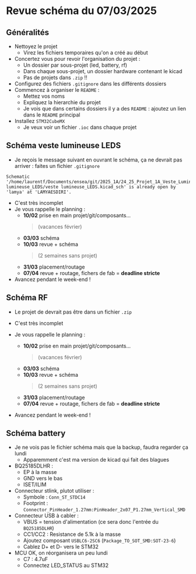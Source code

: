 # Revue schéma du 07/03/2025

## Généralités

* Nettoyez le projet
    * Virez les fichiers temporaires qu'on a créé au début
* Concertez vous pour revoir l'organisation du projet :
    * Un dossier par sous-projet (led, battery, rf)
    * Dans chaque sous-projet, un dossier hardware contenant le kicad
    * Pas de projets dans ```.zip``` !!
* Configurez des fichiers ```.gitignore``` dans les différents dossiers
* Commencez à organiser le ```README``` :
    * Mettez vos noms
    * Expliquez la hierarchie du projet
    * Je vois que dans certains dossiers il y a des ```README``` : ajoutez un lien dans le ```README``` principal
* Installez ```STM32CubeMX```
    * Je veux voir un fichier ```.ioc``` dans chaque projet

## Schéma veste lumineuse LEDS

* Je reçois le message suivant en ouvrant le schéma, ça ne devrait pas arriver : faites un fichier ```.gitignore```

```
Schematic '/home/laurentf/Documents/ensea/git/2025_1A/24_25_Projet_1A_Veste_Lumineuse/LED/veste lumineuse_LEDS/veste lumineuse_LEDS.kicad_sch' is already open by 'lamya' at 'LAMYAESDIRI'.
```

* C'est très incomplet
* Je vous rappelle le planning :
    * **10/02** prise en main projet/git/composants...
        > (vacances février)
    * **03/03** schéma
    * **10/03** revue + schéma
        > (2 semaines sans projet)
    * **31/03** placement/routage
    * **07/04** revue + routage, fichers de fab = **deadline stricte**
* Avancez pendant le week-end !

## Schéma RF

* Le projet de devrait pas être dans un fichier ```.zip```

* C'est très incomplet
* Je vous rappelle le planning :
    * **10/02** prise en main projet/git/composants...
        > (vacances février)
    * **03/03** schéma
    * **10/03** revue + schéma
        > (2 semaines sans projet)
    * **31/03** placement/routage
    * **07/04** revue + routage, fichers de fab = **deadline stricte**
* Avancez pendant le week-end !

## Schéma battery

* Je ne vois pas le fichier schéma mais que la backup, faudra regarder ça lundi
    * Apparemment c'est ma version de kicad qui fait des blagues
* BQ25185DLHR :
    * EP à la masse
    * GND vers le bas
    * ISET/ILIM
* Connecteur stlink, plutot utiliser :
    * Symbole : ```Conn_ST_STDC14```
    * Footprint : ```Connector_PinHeader_1.27mm:PinHeader_2x07_P1.27mm_Vertical_SMD```
* Connecteur USB à cabler :
    * VBUS = tension d'alimentation (ce sera donc l'entrée du ```BQ25185DLHR```)
    * CC1/CC2 : Resistance de 5.1k à la masse
    * Ajoutez composant ```USBLC6-2SC6``` (```Package_TO_SOT_SMD:SOT-23-6```)
    * Cablez D+ et D- vers le STM32
* MCU OK, on réorganisera un peu lundi
    * C7 : 4.7uF
    * Connectez LED_STATUS au STM32